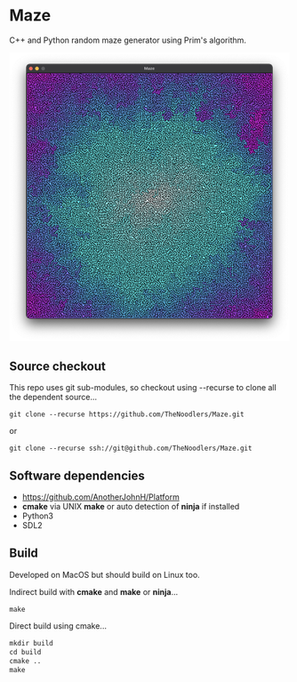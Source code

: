# Maze

C++ and Python random maze generator using Prim's algorithm.

![screenshot](Docs/Screenshot.png)

## Source checkout

This repo uses git sub-modules, so checkout using --recurse to clone all the
dependent source...

    git clone --recurse https://github.com/TheNoodlers/Maze.git

or

    git clone --recurse ssh://git@github.com/TheNoodlers/Maze.git

## Software dependencies

+ https://github.com/AnotherJohnH/Platform
+ **cmake** via UNIX **make** or auto detection of **ninja** if installed
+ Python3
+ SDL2

## Build

Developed on MacOS but should build on Linux too.

Indirect build with **cmake** and **make** or **ninja**...

    make

Direct build using cmake...

    mkdir build
    cd build
    cmake ..
    make
